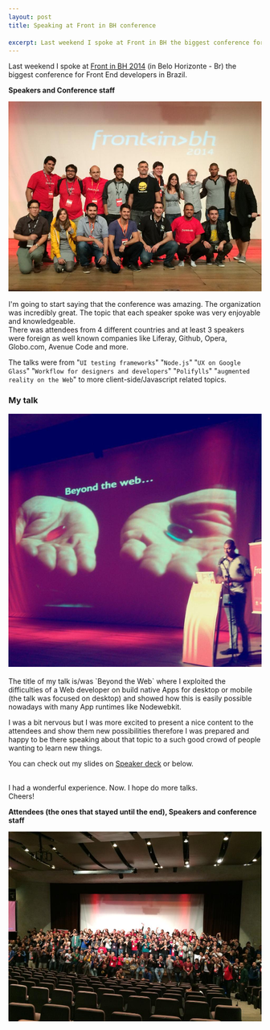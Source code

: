 ```yaml
---
layout: post
title: Speaking at Front in BH conference

excerpt: Last weekend I spoke at Front in BH the biggest conference for Front End developers and related areas in Brazil.
---
```


Last weekend I spoke at <a href="http://frontinbh.com.br/" target="_blank" title="Front in BH 2014">Front in BH 2014</a> (in Belo Horizonte - Br) the biggest conference for Front End developers in Brazil.

**Speakers and Conference staff**
<div class="fluidImg">
    <img src="/assets/images/post-images/all-speakers-front-in-bh.jpg" alt="All speakers at Front in BH 2014">
</div>


I'm going to start saying that the conference was amazing. The organization was incredibly great. The topic that each speaker spoke was very enjoyable and knowledgeable. <br>
There was attendees from 4 different countries and at least 3 speakers were foreign as well known companies like Liferay, Github, Opera, Globo.com, Avenue Code and more.

The talks were from "`UI testing frameworks`" "`Node.js`" "`UX on Google Glass`" "`Workflow for designers and developers`" "`Polifylls`" "`augmented reality on the Web`" to more client-side/Javascript related topics.

### My talk

<div class="fluidImg">
    <img src="/assets/images/post-images/myself-speaking.jpg" alt="Michael Lancaster on beyond the web with Nodewebkit">
</div>

<br>
The title of my talk is/was `Beyond the Web` where I exploited the difficulties of a Web developer on build native Apps for desktop or mobile (the talk was focused on desktop) and showed how this is easily possible nowadays with many App runtimes like Nodewebkit.

I was a bit nervous but I was more excited to present a nice content to the attendees and show them new possibilities therefore I was prepared and happy to be there speaking about that topic to a such good crowd of people wanting to learn new things.

You can check out my slides on <a href="https://speakerdeck.com/weblancaster/beyond-the-web-with-nodewebkit" title="Beyond the Web with Nodewebkit by Michael Lancaster" target="_blank">Speaker deck</a> or below.

<script async class="speakerdeck-embed" data-id="015874f0f7460131223b568bbdf7fd4f" data-ratio="1.33333333333333" src="//speakerdeck.com/assets/embed.js"></script>

<br>
I had a wonderful experience. Now. I hope do more talks. <br>
Cheers!

**Attendees (the ones that stayed until the end), Speakers and conference staff**
<div class="fluidImg">
    <img src="/assets/images/post-images/everybody.jpg" alt="Attendees and speakers">
</div>